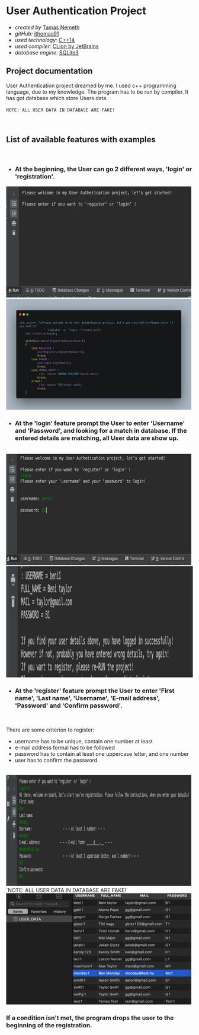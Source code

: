 # User Authentication Project <br/>

- _created by_ [Tamás Németh](https://www.linkedin.com/in/tam%C3%A1s-n%C3%A9meth-793459161/) <br/>
- _gitHub:_ [ithomas91](https://github.com/ithomas91) <br/>
- _used technology:_ [C++14](https://en.wikipedia.org/wiki/C%2B%2B14) <br/>
- _used compiler:_ [CLion by JetBrains](https://www.jetbrains.com/clion/download) <br/>
- _database engine:_ [SQLite3](https://www.sqlite.org/index.html) <br/>

## Project documentation <br/>

User Authentication project dreamed by me. I used c++ programming language, due to my knowledge.
The program has to be run by compiler. It has got database which store Users data.
<br/>

`NOTE: ALL USER DATA IN DATABASE ARE FAKE!`

<br/>

## List of available features with examples

<br/>

- ### At the beginning, the User can go 2 different ways, 'login' or 'registration'.<br/>

<img src="img/firstpage.png" alt="firstpage" width="500" height="300">
<img src="img/mainSwitchCase.png" alt="main" width="500" height="300"> 
 
 <br/>
  
- ### At the 'login' feature prompt the User to enter 'Username' and 'Password', and looking for a match in database. If the entered details are matching, all User data are show up.

<br/>

<img src="img/login.png" alt="login" width="500" height="300">
<img src="img/loggedin.png" alt="loggedin" width="700" height="300">
<br/>

- ### At the 'register' feature prompt the User to enter 'First name', 'Last name', 'Username', 'E-mail address', 'Password' and 'Confirm password'.

<br/>

There are some criterion to register:<br/>

- username has to be unique, contain one number at least<br/>
- e-mail address formal has to be followed<br/>
- password has to contain at least one uppercase letter, and one number<br/>
- user has to confirm the password<br/>
<br/>

<img src="img/register.png" alt="register" width="500" height="300">
`NOTE: ALL USER DATA IN DATABASE ARE FAKE!`
<img src="img/database.png" alt="database" width="500" height="300">
<br/>

### If a condition isn't met, the program drops the user to the beginning of the registration.
<br/>

